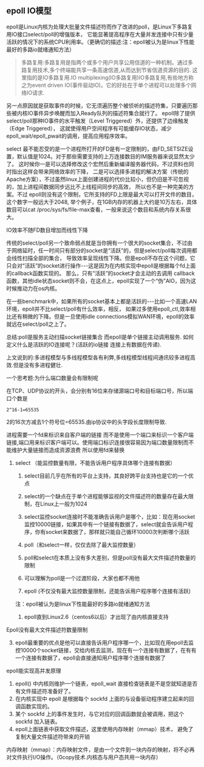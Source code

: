 ## epoll IO模型

epoll是Linux内核为处理大批量文件描述符而作了改进的poll，是Linux下多路复用IO接口select/poll的增强版本，
它能显著提高程序在大量并发连接中只有少量活跃的情况下的系统CPU利用率。（更确切的描述:注：epoll被认为是linux下性能最好的多路io就绪通知方法）

>多路复用:多路复用是指两个或多个用户共享公用信道的一种机制。通过多路复用技术,多个终端能共享一条高速信道,从而达到节省信道资源的目的.
>这里指的是IO多路复用.IO multiplexing(IO多路复用)IO多路复用,有些地方称之为event driven IO(事件驱动IO)。它的好处在于单个进程可以处理多个网络IO请求.

另一点原因就是获取事件的时候，它无须遍历整个被侦听的描述符集，只要遍历那些被内核IO事件异步唤醒而加入Ready队列的描述符集合就行了。
epoll除了提供select/poll那种IO事件的水平触发（Level Triggered）外，还提供了边缘触发（Edge Triggered），
这就使得用户空间程序有可能缓存IO状态，减少epoll_wait/epoll_pwait的调用，提高应用程序效率。

select 最不能忍受的是一个进程所打开的FD是有一定限制的，由FD_SETSIZE设置，默认值是1024。对于那些需要支持的上万连接数目的IM服务器来说显然太少了。
这时候你一是可以选择修改这个宏然后重新编译服务器代码，不过资料也同时指出这样会带来网络效率的下降，
二是可以选择多进程的解决方案（传统的Apache方案），不过虽然linux上面创建进程的代价比较小，但仍旧是不可忽视的，加上进程间数据同步远比不上线程间同步的高效，
所以也不是一种完美的方案。不过 epoll则没有这个限制，它所支持的FD上限是最大可以打开文件的数目，这个数字一般远大于2048,
举个例子，在1GB内存的机器上大约是10万左右，具体数目可以cat /proc/sys/fs/file-max查看，一般来说这个数目和系统内存关系很大。

IO效率不随FD数目增加而线性下降

传统的select/poll另一个致命弱点就是当你拥有一个很大的socket集合，不过由于网络延时，任一时间只有部分的socket是“活跃”的，但是select/poll每次调用都会线性扫描全部的集合，
导致效率呈现线性下降。但是epoll不存在这个问题，它只会对“活跃”的socket进行操作---这是因为在内核实现中epoll是根据每个fd上面的callback函数实现的。
那么，只有“活跃”的socket才会主动的去调用 callback函数，其他idle状态socket则不会，在这点上，epoll实现了一个“伪”AIO，因为这时候推动力在os内核。

在一些benchmark中，如果所有的socket基本上都是活跃的---比如一个高速LAN环境，epoll并不比select/poll有什么效率，相反，
如果过多使用epoll_ctl,效率相比还有稍微的下降。但是一旦使用idle connections模拟WAN环境，epoll的效率就远在select/poll之上了。

总结:poll是服务主动扫描socket链接集合  而epoll是单个链接主动调用服务. 如何定义什么是活跃的IO连接呢？(活跃的io链接  连接上有数据在传递).

上文说到的:多进程模型与多线程模型各有利弊,多线程模型线程间通讯较多进程高效.但是没有多进程健壮.

一个思考题:为什么端口数量会有限制呢

在TCP、UDP协议的开头，会分别有16位来存储源端口号和目标端口号，所以端口个数是

    2^16-1=65535

2的16次方减去1个符号位=65535.由ip协议中的头字段长度限制导致.

进程需要一个fd来标识来自客户端的链接 而不是使用一个端口来标识一个客户端链接,端口用来标识客户端可以。使用端口标识连接很容易因为端口数量限制而不能维护大量链接而造成资源浪费 所以使用fd来替换

1. select （能监控数量有限，不能告诉用户程序具体哪个连接有数据）

    1. select目前几乎在所有的平台上支持，其良好跨平台支持也是它的一个优点

    2. select的一个缺点在于单个进程能够监视的文件描述符的数量存在最大限制，在Linux上一般为1024

    3. select监控socket连接时不能准确告诉用户是哪个，比如：现在用socket监控10000链接，如果其中有一个链接有数据了，select就会告诉用户程序，你有socket来数据了，那样就只能自己循环10000次判断哪个活跃

    2. poll（和select一样，仅仅去除了最大监控数量）

    1. poll和select在本质上没有多大差别，但是poll没有最大文件描述符数量的限制

    2. 可以理解为poll是一个过渡阶段，大家也都不用他

    3. epoll (不仅没有最大监控数量限制，还能告诉用户程序哪个连接有活跃)

   注：epoll被认为是linux下性能最好的多路io就绪通知方法

    1. epoll直到Linux2.6（centos6以后）才出现了由内核直接支持

Epoll没有最大文件描述符数量限制

3. epoll最重要的优点是他可以直接告诉用户程序哪一个，比如现在用epoll去监控10000个socket链接，交给内核去监测，现在有一个连接有数据了，在有有一个连接有数据了，epoll会直接通知用户程序哪个连接有数据了

epoll能实现高并发原理

 1. epoll() 中内核则维护一个链表，epoll_wait 直接检查链表是不是空就知道是否有文件描述符准备好了。
 1. 在内核实现中 epoll 是根据每个 sockfd 上面的与设备驱动程序建立起来的回调函数实现的。
 1. 某个 sockfd 上的事件发生时，与它对应的回调函数就会被调用，把这个 sockfd 加入链表。
 1. epoll上面链表中获取文件描述，这里使用内存映射（mmap）技术， 避免了复制大量文件描述符带来的开销

内存映射（mmap）：内存映射文件，是由一个文件到一块内存的映射，将不必再对文件执行I/O操作。（0copy技术.内核态与用户态共用一块内存）